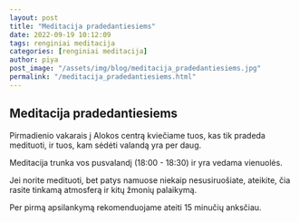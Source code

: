 ```yaml
---
layout: post
title: "Meditacija pradedantiesiems"
date: 2022-09-19 10:12:09
tags: renginiai meditacija
categories: [renginiai meditacija]
author: piya
post_image: "/assets/img/blog/meditacija_pradedantiesiems.jpg"
permalink: "/meditacija_pradedantiesiems.html"
---
```

## Meditacija pradedantiesiems

Pirmadienio vakarais į Alokos centrą kviečiame tuos, kas tik pradeda medituoti, ir tuos, kam sėdėti valandą yra per daug.

Meditacija trunka vos pusvalandį (18:00 - 18:30) ir yra vedama vienuolės.

Jei norite medituoti, bet patys namuose niekaip nesusiruošiate, ateikite, čia rasite tinkamą atmosferą ir kitų žmonių palaikymą.

Per pirmą apsilankymą rekomenduojame ateiti 15 minučių anksčiau.








